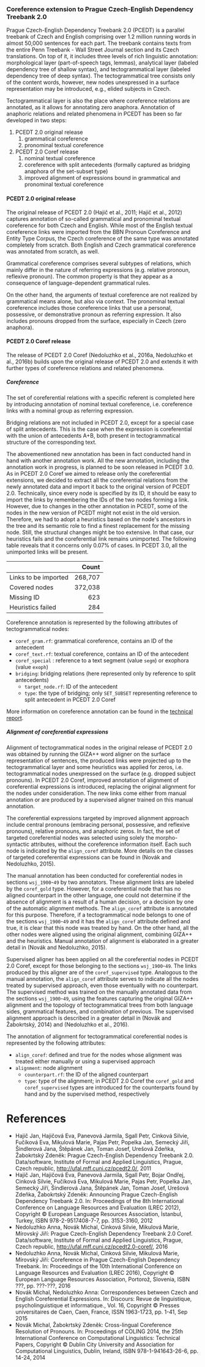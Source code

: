 ### Coreference extension to Prague Czech-English Dependency Treebank 2.0

Prague Czech-English Dependency Treebank 2.0 (PCEDT) is a parallel treebank of Czech and English comprising 
over 1.2 million running words in almost 50,000 sentences for each part. The treebank contains texts
from the entire Penn Treebank - Wall Street Journal section and its Czech translations. On top of it,
it includes three levels of rich linguistic annotation: morphological layer (part-of-speech tags, lemmas),
analytical layer (labeled dependency tree of shallow syntax), and tectogrammatical layer (labeled dependency
tree of deep syntax). The tectogrammatical tree consists only of the content words, however, new nodes
unexpressed in a surface representation may be introduced, e.g., elided subjects in Czech.

Tectogrammatical layer is also the place where coreference relations are annotated, as it allows
for annotating zero anaphora. Annotation of anaphoric relations and related phenomena in PCEDT
has been so far developed in two steps:

1. PCEDT 2.0 original release
    1. grammatical coreference
    2. pronominal textual coreference
2. PCEDT 2.0 Coref release
    1. nominal textual coreference
    2. coreference with split antecedents (formally captured as bridging anaphora of the set-subset type)
    3. improved alignment of expressions bound in grammatical and pronominal textual coreference

#### PCEDT 2.0 original release

The original release of PCEDT 2.0 (Hajič et al., 2011; Hajič et al., 2012) captures annotation of so-called grammatical and pronominal textual coreference for both Czech and English. While most of the English textual coreference links were imported from the BBN Pronoun Coreference and Entity Type Corpus, the Czech coreference of the same type was annotated completely from scratch. Both English and Czech grammatical coreference was annotated from scratch, as well.

Grammatical coreference comprises several subtypes of relations, which mainly differ in the nature of referring expressions (e.g. relative pronoun, reflexive pronoun). The common property is that they appear as a consequence of language-dependent grammatical rules.

On the other hand, the arguments of textual coreference are not realized by grammatical means alone, but also via context. The pronominal textual coreference includes those coreference links that use a personal, possessive, or demonstrative pronoun as referring expression. It also includes pronouns dropped from the surface, especially in Czech (zero anaphora).

#### PCEDT 2.0 Coref release

The release of PCEDT 2.0 Coref (Nedoluzhko et al., 2016a, Nedoluzhko et al., 2016b) builds upon the original release of PCEDT 2.0 and extends it with further types of coreference relations and related phenomena.

##### Coreference

The set of coreferential relations with a specific referent is completed here by introducing annotation of nominal textual coreference, i.e. coreference links with a nominal group as referring expression.

Bridging relations are not included in PCEDT 2.0, except for a special case of split antecedents. This is the case
when the expression is coreferential with the union of antecedents A+B, both present in tectogrammatical structure
of the corresponding text.

The abovementioned new annotation has been in fact conducted hand in hand with another annotation work.
All the new annotation, including the annotation work in progress, is planned to be soon 
released in PCEDT 3.0. As in PCEDT 2.0 Coref we aimed to release only the coreferential extensions,
we decided to extract all the coreferential relations from the newly annotated data and import it back
to the original version of PCEDT 2.0. Technically, since every node is specified by its ID, it should be easy
to import the links by remembering the IDs of the two nodes forming a link. However, due to changes in the other
annotation in PCEDT, some of the nodes in the new version of PCEDT might not exist in the old version.
Therefore, we had to adopt a heuristics based on the node's ancestors in the tree and its semantic role
to find a finest replacement for the missing node. Still, the structural changes might be too extensive.
In that case, our heuristics fails and the coreferential link remains unimported. The following table
reveals that it concerns only 0.07% of cases. In PCEDT 3.0, all the unimported links will be present.

|                      | Count   |
|:---------------------|--------:|
| Links to be imported | 268,707 |
| Covered nodes        | 372,038 |
| Missing ID           |     623 |
| Heuristics failed    |     284 |

Coreference annotation is represented by the following attributes of tectogrammatical nodes:

* `coref_gram.rf`: grammatical coreference, contains an ID of the antecedent
* `coref_text.rf`: textual coreference, contains an ID of the antecedent
* `coref_special` : reference to a text segment (value `segm`) or exophora (value `exoph`)
* `bridging`: bridging relations (here represented only by reference to split antecedents)
    * `target_node.rf`: ID of the antecedent
    * `type`: the type of bridging; only `SET_SUBSET` representing reference to split antecedent in PCEDT 2.0 Coref

More information on coreference annotation can be found in the [technical report](http://ufal.mff.cuni.cz/techrep/tr57.pdf).

##### Alignment of coreferential expressions

Alignment of tectogrammatical nodes in the original release of PCEDT 2.0 was obtained by running
the GIZA++ word aligner on the surface representation of sentences, the produced links were projected
up to the tectogrammatical layer and some heuristics was applied for zeros, i.e. tectogrammatical nodes
unexpressed on the surface (e.g. dropped subject pronouns).
In PCEDT 2.0 Coref, improved annotation of alignment of coreferential expressions is introduced, replacing
the original alignment for the nodes under consideration. The new links come either from manual annotation
or are produced by a supervised aligner trained on this manual annotation.

The coreferential expressions targeted by improved alignment approach include central pronouns
(embracing personal, possessive, and reflexive pronouns), relative pronouns, and anaphoric zeros.
In fact, the set of targeted coreferential nodes was selected using solely the morpho-syntactic attributes,
without the coreference information itself. Each such node is indicated by the `align_coref` attribute.
More details on the classes of targeted coreferential expressions can be found in (Novák and Nedoluzhko, 2015).

The manual annotation has been conducted for coreferential nodes in sections `wsj_1900`-`49` by two annotators.
These alignment links are labeled by the `coref_gold` type. However, for a coreferential node that has no
aligned counterpart in the other language, one could not determine if the absence of alignment  is a result 
of a human decision, or a decision by one of the automatic alignment methods. 
The `align_coref` attribute is annotated for this purpose.
Therefore, if a tectogrammatical node belongs to one of the sections `wsj_1900`-`49` and
it has the `align_coref` attribute defined and true, it is clear that this node was treated by hand.
On the other hand, all the other nodes were aligned using the original alignment, combining GIZA++ and 
the heuristics.
Manual annotation of alignment is elaborated in a greater detail in (Novák and Nedoluzhko, 2015).

Supervised aligner has been applied on all the coreferential nodes in PCEDT 2.0 Coref, except for those
belonging to the sections `wsj_1900`-`49`. The links produced by this aligner are of the `coref_supervised`
type. Analogous to the manual annotation, the `align_coref` attribute serves to indicate all the nodes
treated by supervised approach, even those eventually with no counterpart.
The supervised method was trained on the manually annotated data from the sections `wsj_1900`-`49`,
using the features capturing the original GIZA++ alignment and the topology of tectogrammatical trees
from both language sides, grammatical features, and combination of previous.
The supervised alignment approach is described in a greater detail in (Novák and Žabokrtský, 2014) and
(Nedoluzhko et al., 2016).

The annotation of alignment for tectogrammatical coreferential nodes is represented by the following attributes:

* `align_coref`: defined and true for the nodes whose alignment was treated either manually or using a supervised approach
* `alignment`: node alignment
    * `counterpart.rf`: the ID of the aligned counterpart
    * `type`: type of the alignment; in PCEDT 2.0 Coref the `coref_gold` and `coref_supervised` types are introduced for the
        counterparts found by hand and by the supervised method, respectively

# References
* Hajič Jan, Hajičová Eva, Panevová Jarmila, Sgall Petr, Cinková Silvie, Fučíková Eva, Mikulová Marie, Pajas Petr, Popelka Jan, Semecký Jiří, Šindlerová Jana, Štěpánek Jan, Toman Josef, Urešová Zdeňka, Žabokrtský Zdeněk: Prague Czech-English Dependency Treebank 2.0. Data/software, Institute of Formal and Applied Linguistics, Prague, Czech republic, http://ufal.mff.cuni.cz/pcedt2.0/, 2011
* Hajič Jan, Hajičová Eva, Panevová Jarmila, Sgall Petr, Bojar Ondřej, Cinková Silvie, Fučíková Eva, Mikulová Marie, Pajas Petr, Popelka Jan, Semecký Jiří, Šindlerová Jana, Štěpánek Jan, Toman Josef, Urešová Zdeňka, Žabokrtský Zdeněk: Announcing Prague Czech-English Dependency Treebank 2.0. In: Proceedings of the 8th International Conference on Language Resources and Evaluation (LREC 2012), Copyright © European Language Resources Association, İstanbul, Turkey, ISBN 978-2-9517408-7-7, pp. 3153-3160, 2012
* Nedoluzhko Anna, Novák Michal, Cinková Silvie, Mikulová Marie, Mírovský Jiří: Prague Czech-English Dependency Treebank 2.0 Coref. Data/software, Institute of Formal and Applied Linguistics, Prague, Czech republic, http://ufal.mff.cuni.cz/pcedt2.0-coref/, 2016
* Nedoluzhko Anna, Novák Michal, Cinková Silvie, Mikulová Marie, Mírovský Jiří: Coreference in Prague Czech-English Dependency Treebank. In: Proceedings of the 10th International Conference on Language Resources and Evaluation (LREC 2016), Copyright © European Language Resources Association, Portorož, Slovenia, ISBN ???, pp. ???-???, 2016
* Novák Michal, Nedoluzhko Anna: Correspondences between Czech and English Coreferential Expressions. In: Discours: Revue de linguistique, psycholinguistique et informatique., Vol. 16, Copyright © Presses universitaires de Caen, Caen, France, ISSN 1963-1723, pp. 1-41, Sep 2015
* Novák Michal, Žabokrtský Zdeněk: Cross-lingual Coreference Resolution of Pronouns. In: Proceedings of COLING 2014, the 25th International Conference on Computational Linguistics: Technical Papers, Copyright © Dublin City University and Association for Computational Linguistics, Dublin, Ireland, ISBN 978-1-941643-26-6, pp. 14-24, 2014
